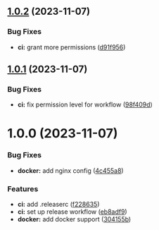 ## [1.0.2](https://github.com/szkly/gha-semantic-react-test/compare/v1.0.1...v1.0.2) (2023-11-07)


### Bug Fixes

* **ci:** grant more permissions ([d91f956](https://github.com/szkly/gha-semantic-react-test/commit/d91f956864b9d8a8fb3da42bb2c89397847d0973))

## [1.0.1](https://github.com/szkly/gha-semantic-react-test/compare/v1.0.0...v1.0.1) (2023-11-07)


### Bug Fixes

* **ci:** fix permission level for workflow ([98f409d](https://github.com/szkly/gha-semantic-react-test/commit/98f409d82beba6322f561e7b8e73cc03017069a9))

# 1.0.0 (2023-11-07)


### Bug Fixes

* **docker:** add nginx config ([4c455a8](https://github.com/szkly/gha-semantic-react-test/commit/4c455a8c80cdef572060e769501f13b2054bacaf))


### Features

* **ci:** add .releaserc ([f228635](https://github.com/szkly/gha-semantic-react-test/commit/f228635eab77813bcc184c0c33f5f8b0d55e9075))
* **ci:** set up release workflow ([eb8adf9](https://github.com/szkly/gha-semantic-react-test/commit/eb8adf9b9532d4ff1618bc02241961fa138bb907))
* **docker:** add docker support ([304155b](https://github.com/szkly/gha-semantic-react-test/commit/304155b91fdec8c3e0efa7fa0077617c3985f417))
